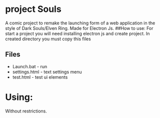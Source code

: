 # project Souls


A comic project to remake the launching form of a web application in the style of Dark Souls/Elven Ring.
Made for Electron Js.
##How to use:
For start a project you will need installing electron js and create project. In created directory you must copy this files

## Files
- Launch.bat - run 
- settings.html - text settings menu
- test.html - test ui elements

# Using:
Without restrictions.
